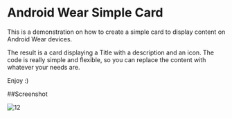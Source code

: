 # Android Wear Simple Card
This is a demonstration on how to create a simple card to display content on Android Wear devices.

The result is a card displaying a Title with a description and an icon. The code is really simple and flexible, so you can replace the content with whatever your needs are.

Enjoy :)

##Screenshot

![12](https://cloud.githubusercontent.com/assets/5642644/18363673/0fefc284-75d9-11e6-91ab-3025e451f2a5.PNG)
